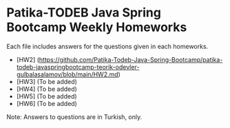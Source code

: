 # Patika-TODEB Java Spring Bootcamp Weekly Homeworks

Each file includes answers for the questions given in each homeworks.

- [HW2] (https://github.com/Patika-Todeb-Java-Spring-Bootcamp/patika-todeb-javaspringbootcamp-teorik-odevler-gulbalasalamov/blob/main/HW2.md)
- [HW3] (To be added)
- [HW4] (To be added)
- [HW5] (To be added)
- [HW6] (To be added)

Note: Answers to questions are in Turkish, only.

